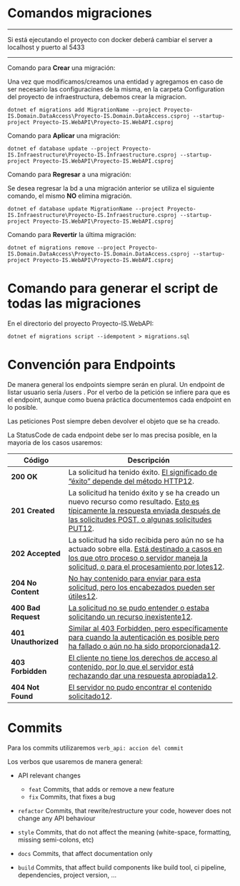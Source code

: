 # Comandos migraciones

----------------------------------------------------------------------------------------------------

Si está ejecutando el proyecto con docker deberá cambiar el server a localhost y puerto al 5433

-----------------------------------------

Comando para **Crear** una migración:

Una vez que modificamos/creamos una entidad y agregamos en caso de ser necesario las configuracines de la misma, en la carpeta Configuration del proyecto de infraestructura, debemos crear la migracion.

`dotnet ef migrations add MigrationName --project Proyecto-IS.Domain.DataAccess\Proyecto-IS.Domain.DataAccess.csproj --startup-project Proyecto-IS.WebAPI\Proyecto-IS.WebAPI.csproj`

Comando para **Aplicar** una migración:

`dotnet ef database update --project Proyecto-IS.Infraestructure\Proyecto-IS.Infraestructure.csproj --startup-project Proyecto-IS.WebAPI\Proyecto-IS.WebAPI.csproj`

Comando para **Regresar** a una migración:

Se desea regresar la bd a una migración anterior se utiliza el siguiente comando, el mismo **NO** elimina migración.

`dotnet ef database update MigrationName --project Proyecto-IS.Infraestructure\Proyecto-IS.Infraestructure.csproj --startup-project Proyecto-IS.WebAPI\Proyecto-IS.WebAPI.csproj`

Comando para **Revertir** la última migración:

`dotnet ef migrations remove --project Proyecto-IS.Domain.DataAccess\Proyecto-IS.Domain.DataAccess.csproj --startup-project Proyecto-IS.WebAPI\Proyecto-IS.WebAPI.csproj`

# Comando para generar el script de todas las migraciones

En el directorio del proyecto Proyecto-IS.WebAPI:

`dotnet ef migrations script --idempotent > migrations.sql`

# Convención para Endpoints

De manera general los endpoints siempre serán en plural. Un endpoint de listar usuario sería /users . Por el verbo de la petición se infiere para que es el endpoint, aunque como buena práctica documentemos cada endpoint en lo posible.

Las peticiones Post siempre deben devolver el objeto que se ha creado.

La StatusCode de cada endpoint debe ser lo mas precisa posible, en la mayoria de los casos usaremos:

| Código               | Descripción                                                                                                                                                                                                                                                                                                                                                                |
| -------------------- | -------------------------------------------------------------------------------------------------------------------------------------------------------------------------------------------------------------------------------------------------------------------------------------------------------------------------------------------------------------------------- |
| **200 OK**           | La solicitud ha tenido éxito. [El significado de “éxito” depende del método HTTP](https://developer.mozilla.org/en-US/docs/Web/HTTP/Status)[1](https://developer.mozilla.org/en-US/docs/Web/HTTP/Status)[2](https://en.wikipedia.org/wiki/List_of_HTTP_status_codes).                                                                                                      |
| **201 Created**      | La solicitud ha tenido éxito y se ha creado un nuevo recurso como resultado. [Esto es típicamente la respuesta enviada después de las solicitudes POST, o algunas solicitudes PUT](https://developer.mozilla.org/en-US/docs/Web/HTTP/Status)[1](https://developer.mozilla.org/en-US/docs/Web/HTTP/Status)[2](https://en.wikipedia.org/wiki/List_of_HTTP_status_codes).     |
| **202 Accepted**     | La solicitud ha sido recibida pero aún no se ha actuado sobre ella. [Está destinado a casos en los que otro proceso o servidor maneja la solicitud, o para el procesamiento por lotes](https://developer.mozilla.org/en-US/docs/Web/HTTP/Status)[1](https://developer.mozilla.org/en-US/docs/Web/HTTP/Status)[2](https://en.wikipedia.org/wiki/List_of_HTTP_status_codes). |
| **204 No Content**   | [No hay contenido para enviar para esta solicitud, pero los encabezados pueden ser útiles](https://developer.mozilla.org/en-US/docs/Web/HTTP/Status)[1](https://developer.mozilla.org/en-US/docs/Web/HTTP/Status)[2](https://en.wikipedia.org/wiki/List_of_HTTP_status_codes).                                                                                             |
| **400 Bad Request**  | [La solicitud no se pudo entender o estaba solicitando un recurso inexistente](https://developer.mozilla.org/en-US/docs/Web/HTTP/Status)[1](https://developer.mozilla.org/en-US/docs/Web/HTTP/Status)[2](https://en.wikipedia.org/wiki/List_of_HTTP_status_codes).                                                                                                         |
| **401 Unauthorized** | [Similar al 403 Forbidden, pero específicamente para cuando la autenticación es posible pero ha fallado o aún no ha sido proporcionada](https://developer.mozilla.org/en-US/docs/Web/HTTP/Status)[1](https://developer.mozilla.org/en-US/docs/Web/HTTP/Status)[2](https://en.wikipedia.org/wiki/List_of_HTTP_status_codes).                                                |
| **403 Forbidden**    | [El cliente no tiene los derechos de acceso al contenido, por lo que el servidor está rechazando dar una respuesta apropiada](https://developer.mozilla.org/en-US/docs/Web/HTTP/Status)[1](https://developer.mozilla.org/en-US/docs/Web/HTTP/Status)[2](https://en.wikipedia.org/wiki/List_of_HTTP_status_codes).                                                          |
| **404 Not Found**    | [El servidor no pudo encontrar el contenido solicitado](https://developer.mozilla.org/en-US/docs/Web/HTTP/Status)[1](https://developer.mozilla.org/en-US/docs/Web/HTTP/Status)[2](https://en.wikipedia.org/wiki/List_of_HTTP_status_codes).                                                                                                                                |

# Commits

Para los commits utilizaremos `verb_api: accion del commit`

Los verbos que usaremos de manera general:

- API relevant changes
  
  - `feat` Commits, that adds or remove a new feature
  - `fix` Commits, that fixes a bug

- `refactor` Commits, that rewrite/restructure your code, however does not change any API behaviour
  
- `style` Commits, that do not affect the meaning (white-space, formatting, missing semi-colons, etc)

- `docs` Commits, that affect documentation only

- `build` Commits, that affect build components like build tool, ci pipeline, dependencies, project version, ...
